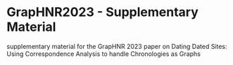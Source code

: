 # GrapHNR2023 - Supplementary Material

supplementary material for the GrapHNR 2023 paper on Dating Dated Sites: Using Correspondence Analysis to handle Chronologies as Graphs

